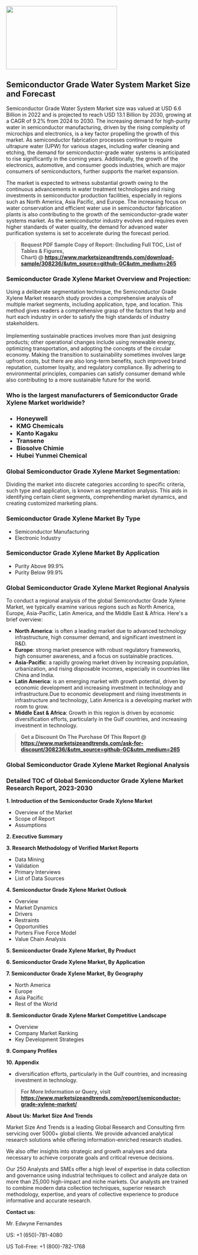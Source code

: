 <p><img class="alignnone size-medium wp-image-20088" src="https://ffe5etoiles.com/wp-content/uploads/2024/12/MST1-300x171.png" alt="" width="300" height="171" /></p><h2>Semiconductor Grade Water System Market Size and Forecast</h2><p>Semiconductor Grade Water System Market size was valued at USD 6.6 Billion in 2022 and is projected to reach USD 13.1 Billion by 2030, growing at a CAGR of 9.2% from 2024 to 2030. The increasing demand for high-purity water in semiconductor manufacturing, driven by the rising complexity of microchips and electronics, is a key factor propelling the growth of this market. As semiconductor fabrication processes continue to require ultrapure water (UPW) for various stages, including wafer cleaning and etching, the demand for semiconductor-grade water systems is anticipated to rise significantly in the coming years. Additionally, the growth of the electronics, automotive, and consumer goods industries, which are major consumers of semiconductors, further supports the market expansion.</p><p>The market is expected to witness substantial growth owing to the continuous advancements in water treatment technologies and rising investments in semiconductor production facilities, especially in regions such as North America, Asia Pacific, and Europe. The increasing focus on water conservation and efficient water use in semiconductor fabrication plants is also contributing to the growth of the semiconductor-grade water systems market. As the semiconductor industry evolves and requires even higher standards of water quality, the demand for advanced water purification systems is set to accelerate during the forecast period.</p></p><blockquote id="" class=""><strong>Request PDF Sample Copy of Report: (Including Full TOC, List of Tables &amp; Figures, Chart)&nbsp;@&nbsp;<strong><a href="https://www.marketsizeandtrends.com/download-sample/308236/&utm_source=github-GC&utm_medium=265" target="_blank">https://www.marketsizeandtrends.com/download-sample/308236/&utm_source=github-GC&utm_medium=265</a></strong></strong></blockquote><h3 id="" class="">Semiconductor Grade Xylene Market&nbsp;Overview and Projection:</h3><p id="" class="">Using a deliberate segmentation technique, the Semiconductor Grade Xylene Market research study provides a comprehensive analysis of multiple market segments, including application, type, and location. This method gives readers a comprehensive grasp of the factors that help and hurt each industry in order to satisfy the high standards of industry stakeholders. <br /> <br />Implementing sustainable practices involves more than just designing products; other operational changes include using renewable energy, optimizing transportation, and adopting the concepts of the circular economy. Making the transition to sustainability sometimes involves large upfront costs, but there are also long-term benefits, such improved brand reputation, customer loyalty, and regulatory compliance. By adhering to environmental principles, companies can satisfy consumer demand while also contributing to a more sustainable future for the world.</p><h3 id="" class="">Who is the largest manufacturers of&nbsp;Semiconductor Grade Xylene Market worldwide?</h3><h3 class=""><p><ul><li>Honeywell </li><li> KMG Chemicals </li><li> Kanto Kagaku </li><li> Transene </li><li> Biosolve Chimie </li><li> Hubei Yunmei Chemical</li></ul></p></h3><h3 id="" class="">Global&nbsp;Semiconductor Grade Xylene Market Segmentation:</h3><p id="" class="">Dividing the market into discrete categories according to specific criteria, such type and application, is known as segmentation analysis. This aids in identifying certain client segments, comprehending market dynamics, and creating customized marketing plans.</p><h3 id="" class="">Semiconductor Grade Xylene Market&nbsp;By Type</h3><p><p><ul><li>Semiconductor Manufacturing</li><li> Electronic Industry</p></li></ul></p></p><h3 id="" class="">Semiconductor Grade Xylene Market&nbsp;By Application</h3><p class=""><p><ul><li>Purity Above 99.9%</li><li> Purity Below 99.9%</li></ul></p></p><h3 id="" class="">Global Semiconductor Grade Xylene Market Regional Analysis</h3><p id="" class="">To conduct a regional analysis of the global Semiconductor Grade Xylene Market, we typically examine various regions such as North America, Europe, Asia-Pacific, Latin America, and the Middle East &amp; Africa. Here's a brief overview:</p><ul><li><strong>North America</strong>: is often a leading market due to advanced technology infrastructure, high consumer demand, and significant investment in R&amp;D.</li><li><strong>Europe</strong>: strong market presence with robust regulatory frameworks, high consumer awareness, and a focus on sustainable practices.</li><li><strong>Asia-Pacific</strong>: a rapidly growing market driven by increasing population, urbanization, and rising disposable incomes, especially in countries like China and India.</li><li><strong>Latin America</strong>: is an emerging market with growth potential, driven by economic development and increasing investment in technology and infrastructure.Due to economic development and rising investments in infrastructure and technology, Latin America is a developing market with room to grow.</li><li><strong>Middle East &amp; Africa</strong>: Growth in this region is driven by economic diversification efforts, particularly in the Gulf countries, and increasing investment in technology.</li></ul><blockquote id="" class=""><strong>Get a Discount On The Purchase Of This Report @ <strong><a href="https://www.marketsizeandtrends.com/ask-for-discount/308236/&utm_source=github-GC&utm_medium=265" target="_blank">https://www.marketsizeandtrends.com/ask-for-discount/308236/&utm_source=github-GC&utm_medium=265</a></strong></strong></blockquote><h3 id="" class="">Global Semiconductor Grade Xylene Market Regional Analysis</h3><h3 id="" class="">Detailed TOC of Global Semiconductor Grade Xylene Market Research Report, 2023-2030</h3><p id="" class=""><strong>1. Introduction of the Semiconductor Grade Xylene Market</strong></p><ul><li>Overview of the Market</li><li>Scope of Report</li><li>Assumptions</li></ul><p id="" class=""><strong>2. Executive Summary</strong></p><p id="" class=""><strong>3. Research Methodology of Verified Market Reports</strong></p><ul><li>Data Mining</li><li>Validation</li><li>Primary Interviews</li><li>List of Data Sources</li></ul><p id="" class=""><strong>4. Semiconductor Grade Xylene Market Outlook</strong></p><ul><li>Overview</li><li>Market Dynamics</li><li>Drivers</li><li>Restraints</li><li>Opportunities</li><li>Porters Five Force Model</li><li>Value Chain Analysis</li></ul><p id="" class=""><strong>5. Semiconductor Grade Xylene Market, By Product</strong></p><p id="" class=""><strong>6. Semiconductor Grade Xylene Market, By Application</strong></p><p id="" class=""><strong>7. Semiconductor Grade Xylene Market, By Geography</strong></p><ul><li>North America</li><li>Europe</li><li>Asia Pacific</li><li>Rest of the World</li></ul><p id="" class=""><strong>8. Semiconductor Grade Xylene Market Competitive Landscape</strong></p><ul><li>Overview</li><li>Company Market Ranking</li><li>Key Development Strategies</li></ul><p id="" class=""><strong>9. Company Profiles</strong></p><p id="" class=""><strong>10. Appendix</strong></p><ul><li>diversification efforts, particularly in the Gulf countries, and increasing investment in technology.</li></ul><blockquote id="" class=""><strong>For More Information or Query, visit <strong><strong><a href="https://www.marketsizeandtrends.com/report/semiconductor-grade-xylene-market/" target="_blank">https://www.marketsizeandtrends.com/report/semiconductor-grade-xylene-market/</a></strong></strong></strong></blockquote><p id="" class=""><strong>About Us: Market Size And Trends</strong></p><p id="" class="">Market Size And Trends is a leading Global Research and Consulting firm servicing over 5000+ global clients. We provide advanced analytical research solutions while offering information-enriched research studies.</p><p id="" class="">We also offer insights into strategic and growth analyses and data necessary to achieve corporate goals and critical revenue decisions.</p><p id="" class="">Our 250 Analysts and SMEs offer a high level of expertise in data collection and governance using industrial techniques to collect and analyze data on more than 25,000 high-impact and niche markets. Our analysts are trained to combine modern data collection techniques, superior research methodology, expertise, and years of collective experience to produce informative and accurate research.</p><p id="" class=""><strong>Contact us:</strong></p><p id="" class="">Mr. Edwyne Fernandes</p><p id="" class="">US: +1 (650)-781-4080</p><p id="" class="">US Toll-Free: +1 (800)-782-1768</p>
